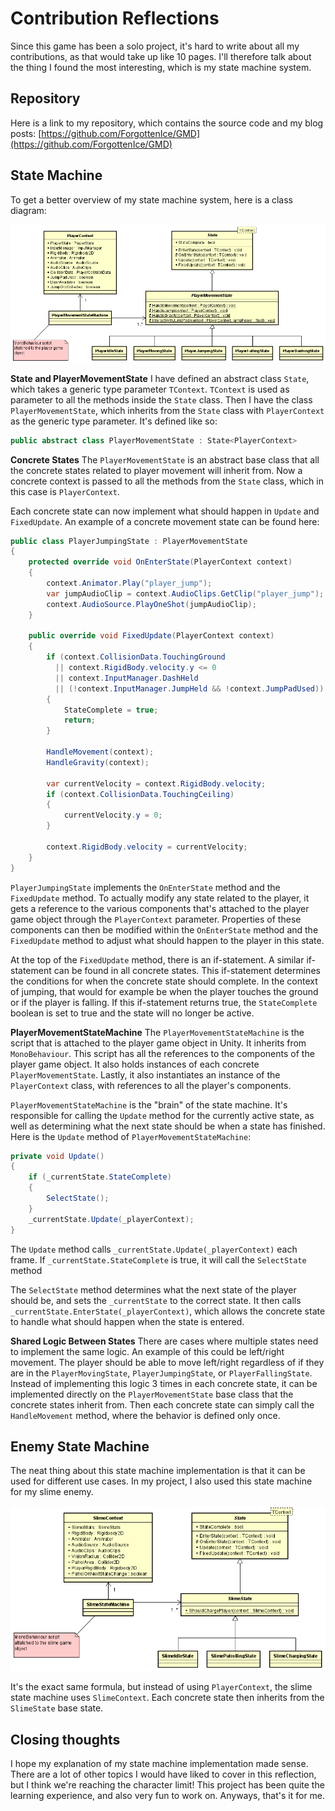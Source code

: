 # Contribution Reflections
Since this game has been a solo project, it's hard to write about all my contributions, as that would take up like 10 pages. I'll therefore talk about the thing I found the most interesting, which is my state machine system.

## Repository
Here is a link to my repository, which contains the source code and my blog posts:
[https://github.com/ForgottenIce/GMD](https://github.com/ForgottenIce/GMD)

## State Machine
To get a better overview of my state machine system, here is a class diagram:

![Player State Machine Class Diagram](media/player-state-machine-class-diagram.png)

**State and PlayerMovementState**
I have defined an abstract class `State`, which takes a generic type parameter `TContext`. `TContext` is used as parameter to all the methods inside the `State` class. Then I have the class `PlayerMovementState`, which inherits from the `State` class with `PlayerContext` as the generic type parameter. It's defined like so:

```c#
public abstract class PlayerMovementState : State<PlayerContext>
```

**Concrete States**
The `PlayerMovementState` is an abstract base class that all the concrete states related to player movement will inherit from. Now a concrete context is passed to all the methods from the `State` class, which in this case is `PlayerContext`.

Each concrete state can now implement what should happen in `Update` and `FixedUpdate`. An example of a concrete movement state can be found here:

```c#
public class PlayerJumpingState : PlayerMovementState
{
    protected override void OnEnterState(PlayerContext context)
    {
        context.Animator.Play("player_jump");
        var jumpAudioClip = context.AudioClips.GetClip("player_jump");
        context.AudioSource.PlayOneShot(jumpAudioClip);
    }

    public override void FixedUpdate(PlayerContext context)
    {
        if (context.CollisionData.TouchingGround
          || context.RigidBody.velocity.y <= 0
          || context.InputManager.DashHeld
          || (!context.InputManager.JumpHeld && !context.JumpPadUsed))
        {
            StateComplete = true;
            return;
        }
        
        HandleMovement(context);
        HandleGravity(context);
        
        var currentVelocity = context.RigidBody.velocity;
        if (context.CollisionData.TouchingCeiling)
        {
            currentVelocity.y = 0;
        }
        
        context.RigidBody.velocity = currentVelocity;
    }
}
```

`PlayerJumpingState` implements the `OnEnterState` method and the `FixedUpdate` method. To actually modify any state related to the player, it gets a reference to the various components that's attached to the player game object through the `PlayerContext` parameter. Properties of these components can then be modified within the `OnEnterState` method and the `FixedUpdate` method to adjust what should happen to the player in this state.

At the top of the `FixedUpdate` method, there is an if-statement. A similar if-statement can be found in all concrete states. This if-statement determines the conditions for when the concrete state should complete. In the context of jumping, that would for example be when the player touches the ground or if the player is falling. If this if-statement returns true, the `StateComplete` boolean is set to true and the state will no longer be active.

**PlayerMovementStateMachine**
The `PlayerMovementStateMachine` is the script that is attached to the player game object in Unity. It inherits from `MonoBehaviour`. This script has all the references to the components of the player game object. It also holds instances of each concrete `PlayerMovementState`. Lastly, it also instantiates an instance of the `PlayerContext` class, with references to all the player's components.

 `PlayerMovementStateMachine` is the "brain" of the state machine. It's responsible for calling the `Update` method for the currently active state, as well as determining what the next state should be when a state has finished. Here is the `Update` method of `PlayerMovementStateMachine`:

```c#
private void Update()
{
    if (_currentState.StateComplete)
    {
        SelectState();
    }
    _currentState.Update(_playerContext);
}
```

The `Update` method calls `_currentState.Update(_playerContext)` each frame. If `_currentState.StateComplete` is true, it will call the `SelectState` method

The `SelectState` method determines what the next state of the player should be, and sets the `_currentState` to the correct state. It then calls `_currentState.EnterState(_playerContext)`, which allows the concrete state to handle what should happen when the state is entered.

**Shared Logic Between States**
There are cases where multiple states need to implement the same logic. An example of this could be left/right movement. The player should be able to move left/right regardless of if they are in the `PlayerMovingState`, `PlayerJumpingState`,  or `PlayerFallingState`. Instead of implementing this logic 3 times in each concrete state, it can be implemented directly on the `PlayerMovementState` base class that the concrete states inherit from. Then each concrete state can simply call the `HandleMovement` method, where the behavior is defined only once.

## Enemy State Machine
The neat thing about this state machine implementation is that it can be used for different use cases. In my project, I also used this state machine for my slime enemy.

![Slime State Machine Class Diagram](media/slime-state-machine-class-diagram.png)

It's the exact same formula, but instead of using `PlayerContext`, the slime state machine uses `SlimeContext`. Each concrete state then inherits from the `SlimeState` base state.

## Closing thoughts
I hope my explanation of my state machine implementation made sense. There are a lot of other topics I would have liked to cover in this reflection, but I think we're reaching the character limit! This project has been quite the learning experience, and also very fun to work on. Anyways, that's it for me.